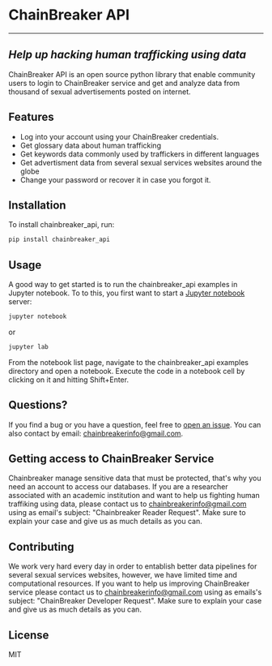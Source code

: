 # ChainBreaker API
---
## _Help up hacking human trafficking using data_

ChainBreaker API is an open source python library that enable community users to login to ChainBreaker service and get and analyze data from thousand of sexual advertisements posted on internet. 

## Features
- Log into your account using your ChainBreaker credentials.
- Get glossary data about human trafficking
- Get keywords data commonly used by traffickers in different languages
- Get advertisment data from several sexual services websites around the globe
- Change your password or recover it in case you forgot it.

## Installation
To install chainbreaker_api, run:
```sh
pip install chainbreaker_api
```

## Usage
A good way to get started is to run the chainbreaker_api examples in Jupyter notebook. To to this, you first want to start a [Jupyter notebook](https://jupyter.org/) server: 

```sh
jupyter notebook
```
or
```sh
jupyter lab
```
From the notebook list page, navigate to the chainbreaker_api examples directory and open a notebook. Execute the code in a notebook cell by clicking on it and hitting Shift+Enter.

## Questions?
If you find a bug or you have a question, feel free to [open an issue](https://github.com/ChainBreakerCommunity/chainbreaker_api/issues). You can also contact by email: chainbreakerinfo@gmail.com.

## Getting access to ChainBreaker Service

Chainbreaker manage sensitive data that must be protected, that's why you need an account to access our databases. If you are a researcher associated with an academic institution and want to help us fighting human traffiking using data, please contact us to chainbreakerinfo@gmail.com using as email's subject: "Chainbreaker Reader Request". Make sure to explain your case and give us as much details as you can.

## Contributing

We work very hard every day in order to entablish better data pipelines for several sexual services websites, however, we have limited time and computational resources. If you want to help us improving ChainBreaker service please contact us to chainbreakerinfo@gmail.com using as emails's subject: "ChainBreaker Developer Request". Make sure to explain your case and give us as much details as you can.

## License

MIT

[//]: # (These are reference links used in the body of this note and get stripped out when the markdown processor does its job. There is no need to format nicely because it shouldn't be seen. Thanks SO - http://stackoverflow.com/questions/4823468/store-comments-in-markdown-syntax)

   [dill]: <https://github.com/joemccann/dillinger>